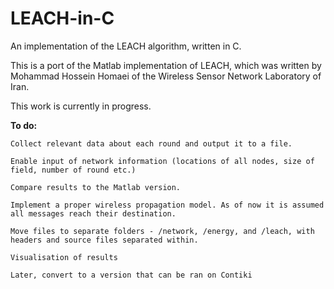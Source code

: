 # LEACH-in-C
An implementation of the LEACH algorithm, written in C.

This is a port of the Matlab implementation of LEACH, which was written by Mohammad Hossein Homaei of the Wireless Sensor Network Laboratory of Iran.

This work is currently in progress. 

**To do:**

	Collect relevant data about each round and output it to a file.

	Enable input of network information (locations of all nodes, size of field, number of round etc.)

	Compare results to the Matlab version.

	Implement a proper wireless propagation model. As of now it is assumed all messages reach their destination.

	Move files to separate folders - /network, /energy, and /leach, with headers and source files separated within.

	Visualisation of results

	Later, convert to a version that can be ran on Contiki
